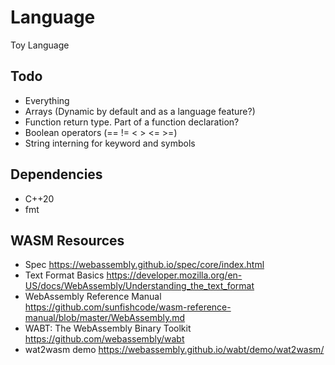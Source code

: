 # Language
Toy Language

## Todo
 - Everything
 - Arrays (Dynamic by default and as a language feature?)
 - Function return type. Part of a function declaration?
 - Boolean operators (== != < > <= >=)
 - String interning for keyword and symbols

## Dependencies
 - C++20
 - fmt

## WASM Resources
 - Spec https://webassembly.github.io/spec/core/index.html
 - Text Format Basics https://developer.mozilla.org/en-US/docs/WebAssembly/Understanding_the_text_format
 - WebAssembly Reference Manual https://github.com/sunfishcode/wasm-reference-manual/blob/master/WebAssembly.md
 - WABT: The WebAssembly Binary Toolkit https://github.com/webassembly/wabt
 - wat2wasm demo https://webassembly.github.io/wabt/demo/wat2wasm/